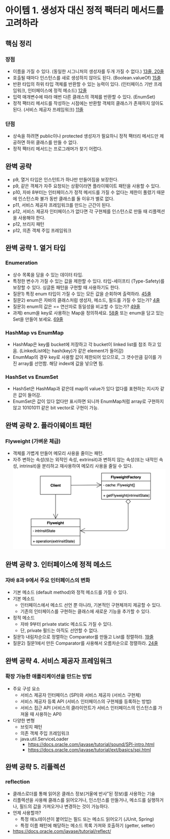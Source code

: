 # 아이템 1. 생성자 대신 정적 팩터리 메서드를 고려하라

## 핵심 정리

### 장점

- 이름을 가질 수 있다. (동일한 시그니처의 생성자를 두개 가질 수 없다.) [13줄, 20줄](./Order.java)
- 호출될 때마다 인스턴스를 새로 생성하지 않아도 된다. (Boolean.valueOf) [15줄](./Product.java)
- 반환 타입의 하위 타입 객체를 반환할 수 있는 능력이 있다. (인터페이스 기반 프레임워크, 인터페이스에 정적 메소드) [12줄](./HelloServiceFactory.java)
- 입력 매개변수에 따라 매번 다른 클래스의 객체를 반환할 수 있다. (EnumSet)
- 정적 팩터리 메서드를 작성하는 시점에는 반환할 객체의 클래스가 존재하지 않아도 된다. (서비스 제공자 프레임워크) [11줄](./HelloServiceFactory.java)

### 단점

- 상속을 하려면 public이나 protected 생성자가 필요하니 정적 팩터리 메서드만 제공하면 하위 클래스를 만들 수 없다.
- 정적 팩터리 메서드는 프로그래머가 찾기 어렵다.

## 완벽 공략

- p9, 열거 타입은 인스턴트가 하나만 만들어짐을 보장한다.
- p9, 같은 객체가 자주 요청되는 상황이라면 플라이웨이트 패턴을 사용할 수 있다.
- p10, 자바 8부터는 인터페이스가 정적 메서드를 가질 수 없다는 제한이 풀렸기 때문에 인스턴스화 불가 동반 클래스를 둘 이유가 별로 없다.
- p11, 서비스 제공자 프레임워크를 만드는 근간이 된다.
- p12, 서비스 제공자 인터페이스가 없다면 각 구현체를 인스턴스로 만들 때 리플렉션을 사용해야 한다.
- p12, 브리지 패턴
- p12, 의존 객체 주입 프레임워크

## 완벽 공략 1. 열거 타입

### Enumeration

- 상수 목록을 담을 수 있는 데이터 타입.
- 특정한 변수가 가질 수 있는 값을 제한할 수 있다. 타입-세이프티 (Type-Safety)를 보장할 수 있다.
  싱글톤 패턴을 구현할 때 사용하기도 한다.
- 질문1) 특정 enum 타입이 가질 수 있는 모든 값을 순회하며 출력하라. [45줄](./Order.java)
- 질문2) enum은 자바의 클래스처럼 생성자, 메소드, 필드를 가질 수 있는가? [4줄](./OrderStatus.java)
- 질문3) enum의 값은 == 연산자로 동일성을 비교할 수 있는가? [49줄](./Order.java)
- 과제) enum을 key로 사용하는 Map을 정의하세요. [58줄](./Order.java) 또는 enum을 담고 있는 Set을 만들어 보세요. [69줄](./Order.java)

### HashMap vs EnumMap

- HashMap은 key를 bucket에 저장하고 각 bucket이 linked list를 참조 하고 있음. (LinkedList에는 hash(key)가 같은 element가 들어감)
- EnumMap의 경우 key로 사용할 값이 제한되어 있으므로, 그 갯수만큼 길이를 가진 array를 선언함. 해당 index에 값을 넣으면 됨.

### HashSet vs EnumSet

- HashSet은 HashMap과 같은데 map의 value가 있다 없다를 표현하는 지시자 같은 값이 들어감.
- EnumSet은 값이 있다 없다만 표시하면 되니까 EnumMap처럼 array로 구현하지 않고 10101011 같은 bit vector로 구현이 가능.

## 완벽 공략 2. 플라이웨이트 패턴

### Flyweight (가벼운 체급)

- 객체를 가볍게 만들어 메모리 사용을 줄이는 패턴.
- 자주 변하는 속성(또는 외적인 속성, extrinsit)과 변하지 않는 속성(또는 내적인 속성, intrinsit)을 분리하고 재사용하여 메모리 사용을 줄일 수 있다.
  ![img.png](../../../../../../../img/item01/img.png)

## 완벽 공략 3. 인터페이스에 정적 메소드

### 자바 8과 9에서 주요 인터페이스의 변화

- 기본 메소드 (default method)와 정적 메소드를 가질 수 있다.
- 기본 메소드
    - 인터페이스에서 메소드 선언 뿐 아니라, 기본적인 구현체까지 제공할 수 있다.
    - 기존의 인터페이스를 구현하는 클래스에 새로운 기능을 추가할 수 있다.
- 정적 메소드
    - 자바 9부터 private static 메소드도 가질 수 있다.
    - 단, private 필드는 아직도 선언할 수 없다.
- 질문1) 내림차순으로 정렬하는 Comparator를 만들고 List<Integer>를 정렬하라. [19줄](./ListQuiz.java)
- 질문2) 질문1에서 만든 Comparator를 사용해서 오름차순으로 정렬하라. [24줄](./ListQuiz.java)

## 완벽 공략 4. 서비스 제공자 프레임워크

### 확장 가능한 애플리케이션을 만드는 방법

- 주요 구성 요소
    - 서비스 제공자 인터페이스 (SPI)와 서비스 제공자 (서비스 구현체)
    - 서비스 제공자 등록 API (서비스 인터페이스의 구현체를 등록하는 방법)
    - 서비스 접근 API (서비스의 클라이언트가 서비스 인터페이스의 인스턴스를 가져올 때 사용하는 API)
- 다양한 변형
    - 브릿지 패턴
    - 의존 객체 주입 프레임워크
    - java.util.ServiceLoader
        - https://docs.oracle.com/javase/tutorial/sound/SPI-intro.html
        - https://docs.oracle.com/javase/tutorial/ext/basics/spi.html

## 완벽 공략 5. 리플렉션

### reflection

- 클래스로더를 통해 읽어온 클래스 정보(거울에 반사”된 정보)를 사용하는 기술
- 리플렉션을 사용해 클래스를 읽어오거나, 인스턴스를 만들거나, 메소드를 실행하거나, 필드의 값을 가져오거나 변경하는 것이 가능하다.
- 언제 사용할까?
    - 특정 애노테이션이 붙어있는 필드 또는 메소드 읽어오기 (JUnit, Spring)
    - 특정 이름 패턴에 해당하는 메소드 목록 가져와 호출하기 (getter, setter)
- https://docs.oracle.com/javase/tutorial/reflect/
